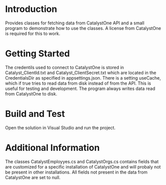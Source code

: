 # Introduction 
Provides classes for fetching data from CatalystOne API and a small program to demonstrate how to use the classes. A license from CatalystOne is required for this to work.

# Getting Started
The credentils used to connect to CatalystOne is stored in Catalyst_ClientId.txt and Catalyst_ClientSecret.txt which are located in the CredentialsDir as specified in appsettings.json.
There is a setting useCache, which if true tries to read data from disk instead of from the API. This is useful for testing and development. The program always writes data read from CatalystOne to disk.

# Build and Test
Open the solution in Visual Studio and run the project.

# Additional Information
The classes CatalystEmployyes.cs and CatalystOrgs.cs contains fields that are customized for a specific installation of CatalystOne and will probaly not be present in other installations.
All fields not present in the data from CatalystOne are set to null. 
